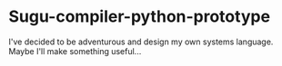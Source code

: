 # Sugu-compiler-python-prototype
I've decided to be adventurous and design my own systems language. Maybe I'll make something useful...
